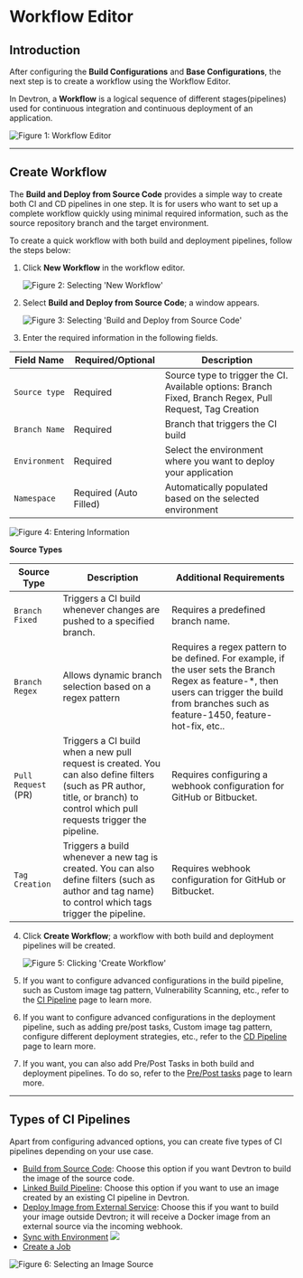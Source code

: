 # Workflow Editor

## Introduction

After configuring the **Build Configurations** and **Base Configurations**, the next step is to create a workflow using the Workflow Editor.

In Devtron, a **Workflow** is a logical sequence of different stages(pipelines) used for continuous integration and continuous deployment of an application.

![Figure 1: Workflow Editor](https://devtron-public-asset.s3.us-east-2.amazonaws.com/images/creating-application/arora1.gif)

***

## Create Workflow

The **Build and Deploy from Source Code** provides a simple way to create both CI and CD pipelines in one step. It is for users who want to set up a complete workflow quickly using minimal required information, such as the source repository branch and the target environment.

To create a quick workflow with both build and deployment pipelines, follow the steps below:

1.  Click **New Workflow** in the workflow editor.

    ![Figure 2: Selecting 'New Workflow'](https://devtron-public-asset.s3.us-east-2.amazonaws.com/images/creating-application/workflow/build-deploy-new-create-workflow.jpg)
2.  Select **Build and Deploy from Source Code**; a window appears.

    ![Figure 3: Selecting 'Build and Deploy from Source Code'](https://devtron-public-asset.s3.us-east-2.amazonaws.com/images/creating-application/workflow/build-deploy-new-build-deploy-from-source-code.jpg)
3. Enter the required information in the following fields.

| Field Name    | Required/Optional      | Description                                                                                              |
| ------------- | ---------------------- | -------------------------------------------------------------------------------------------------------- |
| `Source type` | Required               | Source type to trigger the CI. Available options: Branch Fixed, Branch Regex, Pull Request, Tag Creation |
| `Branch Name` | Required               | Branch that triggers the CI build                                                                        |
| `Environment` | Required               | Select the environment where you want to deploy your application                                         |
| `Namespace`   | Required (Auto Filled) | Automatically populated based on the selected environment                                                |

![Figure 4: Entering Information](https://devtron-public-asset.s3.us-east-2.amazonaws.com/images/creating-application/workflow/build-deploy-new-cred.jpg)

**Source Types**

| Source Type         | Description                                                                                                                                                                    | Additional Requirements                                                                                                                                                                           |
| ------------------- | ------------------------------------------------------------------------------------------------------------------------------------------------------------------------------ | ------------------------------------------------------------------------------------------------------------------------------------------------------------------------------------------------- |
| `Branch Fixed`      | Triggers a CI build whenever changes are pushed to a specified branch.                                                                                                         | Requires a predefined branch name.                                                                                                                                                                |
| `Branch Regex`      | Allows dynamic branch selection based on a regex pattern                                                                                                                       | Requires a regex pattern to be defined. For example, if the user sets the Branch Regex as feature-\*, then users can trigger the build from branches such as feature-1450, feature-hot-fix, etc.. |
| `Pull Request` (PR) | Triggers a CI build when a new pull request is created. You can also define filters (such as PR author, title, or branch) to control which pull requests trigger the pipeline. | Requires configuring a webhook configuration for GitHub or Bitbucket.                                                                                                                             |
| `Tag Creation`      | Triggers a build whenever a new tag is created. You can also define filters (such as author and tag name) to control which tags trigger the pipeline.                          | Requires webhook configuration for GitHub or Bitbucket.                                                                                                                                           |

4.  Click **Create Workflow**; a workflow with both build and deployment pipelines will be created.

    ![Figure 5: Clicking 'Create Workflow'](https://devtron-public-asset.s3.us-east-2.amazonaws.com/images/creating-application/workflow/build-deploy-new-save-workflow.jpg)
5. If you want to configure advanced configurations in the build pipeline, such as Custom image tag pattern, Vulnerability Scanning, etc., refer to the [CI Pipeline](ci-pipeline.md#configuring-advanced-options) page to learn more.
6. If you want to configure advanced configurations in the deployment pipeline, such as adding pre/post tasks, Custom image tag pattern, configure different deployment strategies, etc., refer to the [CD Pipeline](cd-pipeline.md) page to learn more.
7. If you want, you can also add Pre/Post Tasks in both build and deployment pipelines. To do so, refer to the [Pre/Post tasks](pre-post-tasks.md) page to learn more.

***

## Types of CI Pipelines

Apart from configuring advanced options, you can create five types of CI pipelines depending on your use case.

* [Build from Source Code](ci-pipeline.md#id-1.-build-from-source-code): Choose this option if you want Devtron to build the image of the source code.
* [Linked Build Pipeline](ci-pipeline.md#id-2.-linked-build-pipeline): Choose this option if you want to use an image created by an existing CI pipeline in Devtron.
* [Deploy Image from External Service](ci-pipeline.md#id-3.-deploy-image-from-external-service): Choose this if you want to build your image outside Devtron; it will receive a Docker image from an external source via the incoming webhook.
* [Sync with Environment](ci-pipeline.md#id-4.-sync-with-environment) [![](https://devtron-public-asset.s3.us-east-2.amazonaws.com/images/elements/EnterpriseTag.svg)](https://devtron.ai/pricing)
* [Create a Job](ci-pipeline.md#id-5.-create-a-job)

![Figure 6: Selecting an Image Source](https://devtron-public-asset.s3.us-east-2.amazonaws.com/images/creating-application/workflow/workflow-ci.jpg)
